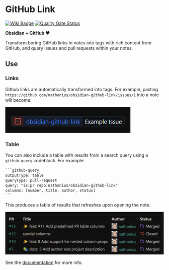 # GitHub Link

[![Wiki Badge](https://img.shields.io/badge/wiki-documentation-blue?logo=github)](https://github.com/nathonius/obsidian-github-link/wiki)
[![Quality Gate Status](https://sonarcloud.io/api/project_badges/measure?project=nathonius_obsidian-github-link&metric=alert_status)](https://sonarcloud.io/summary/new_code?id=nathonius_obsidian-github-link)

**Obsidian + GitHub ❤️**

Transform boring GitHub links in notes into tags with rich content from GitHub, and query issues and pull requests within your notes.

## Use

### Links

Github links are automatically transformed into tags. For example, pasting `https://github.com/nathonius/obsidian-github-link/issues/1` into a note will become:

![ExampleTag](doc/ExampleInlineTag.png)

### Table

You can also include a table with results from a search query using a `github-query` codeblock. For example:

````
```github-query
outputType: table
queryType: pull-request
query: "is:pr repo:nathonius/obsidian-github-link"
columns: [number, title, author, status]
```
````

This produces a table of results that refreshes upon opening the note.

![ExampleTable](doc/ExampleQueryResult.png)

See the [documentation](https://github.com/nathonius/obsidian-github-link/wiki) for more info.

